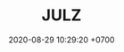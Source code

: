 ---
layout: 
permalink: /team/:title.html
categories: gift
maincover: /assets/avatars/male1.webp
tickets: 2
date: 2020-08-29 10:29:20 +0700
title: JULZ
vip: #/assets/mis/vip.png
sub: /assets/mis/sub.png
gift: /assets/mis/gift.png
bits: #/assets/mis/bits.png
gifter: MXERG
---